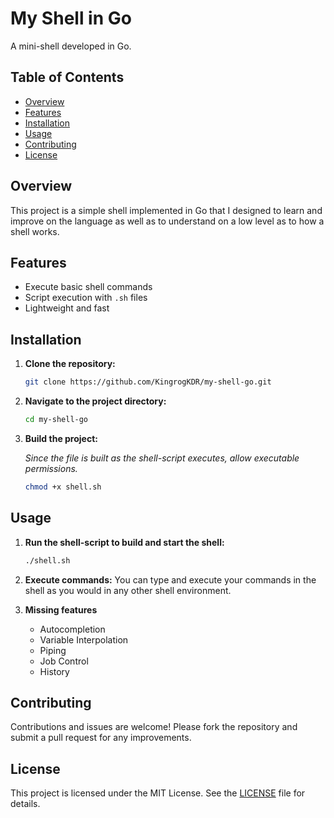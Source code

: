 # My Shell in Go

A mini-shell developed in Go.

## Table of Contents
- [Overview](#overview)
- [Features](#features)
- [Installation](#installation)
- [Usage](#usage)
- [Contributing](#contributing)
- [License](#license)

## Overview
This project is a simple shell implemented in Go that I designed to learn and improve on the language as well as to understand on a low level as to how a shell works.

## Features
- Execute basic shell commands
- Script execution with `.sh` files
- Lightweight and fast

## Installation
1. **Clone the repository:**
    ```sh
    git clone https://github.com/KingrogKDR/my-shell-go.git
    ```
2. **Navigate to the project directory:**
    ```sh
    cd my-shell-go
    ```
3. **Build the project:**
   
    *Since the file is built as the shell-script executes, allow executable permissions.*
    ```sh
    chmod +x shell.sh
    ```

## Usage
1. **Run the shell-script to build and start the shell:**
    ```sh
    ./shell.sh
    ```
2. **Execute commands:**
    You can type and execute your commands in the shell as you would in any other shell environment.

3. **Missing features**
   - Autocompletion
   - Variable Interpolation
   - Piping
   - Job Control
   - History
     
## Contributing
Contributions and issues are welcome! Please fork the repository and submit a pull request for any improvements.

## License
This project is licensed under the MIT License. See the [LICENSE](LICENSE.txt) file for details.
